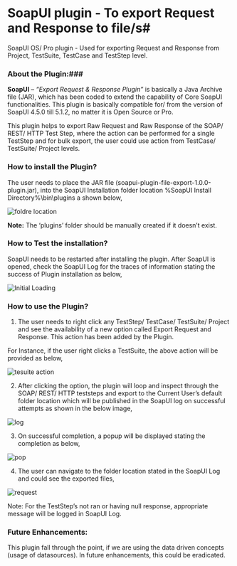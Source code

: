 # SoapUI plugin - To export Request and Response to file/s#
SoapUI OS/ Pro plugin - Used for exporting Request and Response from Project, TestSuite, TestCase and TestStep level.


### **About the Plugin:**###
**SoapUI** – *“Export Request & Response Plugin”* is basically a Java Archive file (JAR), which has been coded to extend the capability of Core SoapUI functionalities. This plugin is basically compatible for/ from the version of SoapUI 4.5.0 till 5.1.2, no matter it is Open Source or Pro.

This plugin helps to export Raw Request and Raw Response of the SOAP/ REST/ HTTP Test Step, where the action can be performed for a single TestStep and for bulk export, the user could use action from TestCase/ TestSuite/ Project levels.

### How to install the Plugin? ###
The user needs to place the JAR file (soapui-plugin-file-export-1.0.0-plugin.jar), into the SoapUI Installation folder location %SoapUI Install Directory%\bin\plugins a shown below,

![foldre location](https://cloud.githubusercontent.com/assets/5390252/7325057/3f523b38-ead9-11e4-8716-9791c620bb57.png)

**Note:** The ‘plugins’ folder should be manually created if it doesn’t exist.
 
### How to Test the installation? ###
SoapUI needs to be restarted after installing the plugin. After SoapUI is opened, check the SoapUI Log for the traces of information stating the success of Plugin installation as below,

![Initial Loading](https://cloud.githubusercontent.com/assets/5390252/7325090/73ac03be-ead9-11e4-8010-6ca427e7048a.png)

### How to use the Plugin? ###

1)	The user needs to right click any TestStep/ TestCase/ TestSuite/ Project and see the availability of a new option called Export Request and Response. This action has been added by the Plugin.

For Instance, if the user right clicks a TestSuite, the above action will be provided as below,

![tesuite action](https://cloud.githubusercontent.com/assets/5390252/7325153/eb26a052-ead9-11e4-892f-b2ca12893ddb.png)

2)	After clicking the option, the plugin will loop and inspect through the SOAP/ REST/ HTTP teststeps and export to the Current User’s default folder location which will be published in the SoapUI log on successful attempts as shown in the below image,

![log](https://cloud.githubusercontent.com/assets/5390252/7325180/21601f40-eada-11e4-9f98-9ac5799c95b9.png)

3)	On successful completion, a popup will be displayed stating the completion as below,

![pop](https://cloud.githubusercontent.com/assets/5390252/7325165/0d797a62-eada-11e4-8f1a-675fbe54ac58.png)

4)	The user can navigate to the folder location stated in the SoapUI Log and could see the exported files,

![request](https://cloud.githubusercontent.com/assets/5390252/7325189/37a194a0-eada-11e4-9874-4cae3ce7c019.png)

Note: For the TestStep’s not ran or having null response, appropriate message will be logged in SoapUI Log.

### Future Enhancements: ###
This plugin fall through the point, if we are using the data driven concepts (usage of datasources). In future enhancements, this could be eradicated.





